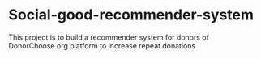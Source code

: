 # Social-good-recommender-system
This project is to build a recommender system for donors of DonorChoose.org platform to increase repeat donations
